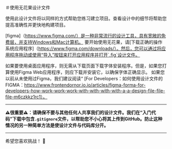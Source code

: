 ＃使用无花果设计文件

使用此设计文件将以同样的方式帮助您练习建立项目。查看设计中的细节将帮助您提高准确性并更快地构建项目。

[figma]（https://www.figma.com/）是一种非常流行的设计工具，具有宽敞的免费层，并支持Windows和Mac计算机。
要开始使用无花果，请[下载正确的操作系统应用程序]（https://www.figma.com/downloads/）。然后，您可以通过将应用程序拖动或使用“导入”按钮来打开应用程序并打开`.fig`设计文件。

如果要使用桌面应用程序，则无需从下载页面下载字体安装程序。但是，如果您打算使用Figma Web应用程序，则应下载并安装它，以确保字体正确显示。
如果您以前从未使用过Figma，我们建议阅读“ [For Developers：如何使用设计文件的FIGMA：https://www.frontendornor.io.io/articles/figma-forma-for-developers-how-work-work-work-with-with-with-with-a-a-design-file-file-file-m6czkkz1rc1）。 

---
**⚠️很重要⚠️：请确保不要与其他任何人共享我们的设计文件。我们在“入门代码”下载中包含`.gitignore`文件，以帮助您不小心将其上传到GitHub。防止这种情况的另一种简单方法是使设计文件与代码库分开。**

---

希望您喜欢挑战！ 🙂